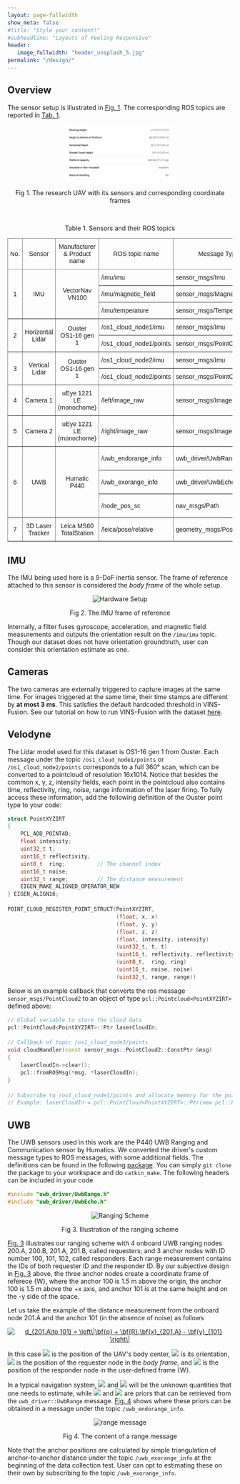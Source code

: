 ```yaml
---
layout: page-fullwidth
show_meta: false
#title: "Style your content!"
#subheadline: "Layouts of Feeling Responsive"
header:
   image_fullwidth: "header_unsplash_5.jpg"
permalink: "/design/"
---
```

## Overview

The sensor setup is illustrated in [Fig. 1](#fig-harware). The corresponding ROS topics are reported in [Tab. 1](#tab-sensor-and-topic).

<a name="fig-hardware"></a>
<p align="center">
    <img src="./images/hardware.jpg" alt="Hardware Setup" width="50%"/>
</p>
<p style="text-align: center;">Fig 1. The research UAV with its sensors and corresponding coordinate frames </p>

<br>

<a name="tab-sensor-and-topic"></a>
<p style="text-align: center;">Table 1. Sensors and their ROS topics</p>
<style type="text/css">
.tg  {border-collapse:collapse;border-spacing:0;}
.tg td{border-color:black;border-style:solid;border-width:1px;font-family:Arial, sans-serif;font-size:14px;
  overflow:hidden;padding:10px 5px;word-break:normal;}
.tg th{border-color:black;border-style:solid;border-width:1px;font-family:Arial, sans-serif;font-size:14px;
  font-weight:normal;overflow:hidden;padding:10px 5px;word-break:normal;}
.tg .tg-c3ow{border-color:inherit;text-align:center;vertical-align:middle}
.tg .tg-0pky{border-color:inherit;text-align:left;vertical-align:middle}
</style>
<table class="tg">
<thead>
  <tr>
    <th class="tg-c3ow">No.</th>
    <th class="tg-c3ow">Sensor</th>
    <th class="tg-c3ow">Manufacturer<br>&amp; Product name</th>
    <th class="tg-c3ow">ROS topic name</th>
    <th class="tg-c3ow">Message Type</th>
    <th class="tg-c3ow">Nominal Rate</th>
  </tr>
</thead>
<tbody>
  <tr>
    <td class="tg-c3ow" rowspan="3">1</td>
    <td class="tg-c3ow" rowspan="3">IMU</td>
    <td class="tg-c3ow" rowspan="3">VectorNav<br>VN100</td>
    <td class="tg-0pky">/imu/imu</td>
    <td class="tg-0pky">sensor_msgs/Imu</td>
    <td class="tg-c3ow">385 Hz</td>
  </tr>
  <tr>
    <td class="tg-0pky">/imu/magnetic_field</td>
    <td class="tg-0pky">sensor_msgs/MagneticField</td>
    <td class="tg-c3ow">385 Hz</td>
  </tr>
  <tr>
    <td class="tg-0pky">/imu/temperature</td>
    <td class="tg-0pky">sensor_msgs/Temperature</td>
    <td class="tg-c3ow">385 Hz</td>
  </tr>
  <tr>
    <td class="tg-c3ow" rowspan="2">2</td>
    <td class="tg-c3ow" rowspan="2">Horizontal Lidar</td>
    <td class="tg-c3ow" rowspan="2">Ouster<br>OS1-16 gen 1</td>
    <td class="tg-0pky">/os1_cloud_node1/imu</td>
    <td class="tg-0pky">sensor_msgs/Imu</td>
    <td class="tg-c3ow">100 Hz</td>
  </tr>
  <tr>
    <td class="tg-0pky">/os1_cloud_node1/points</td>
    <td class="tg-0pky">sensor_msgs/PointCloud2</td>
    <td class="tg-c3ow">10 Hz</td>
  </tr>
  <tr>
    <td class="tg-c3ow" rowspan="2">3</td>
    <td class="tg-c3ow" rowspan="2">Vertical Lidar</td>
    <td class="tg-c3ow" rowspan="2">Ouster<br>OS1-16 gen 1</td>
    <td class="tg-0pky">/os1_cloud_node2/imu</td>
    <td class="tg-0pky">sensor_msgs/Imu</td>
    <td class="tg-c3ow">100 Hz</td>
  </tr>
  <tr>
    <td class="tg-0pky">/os1_cloud_node2/points</td>
    <td class="tg-0pky">sensor_msgs/PointCloud2</td>
    <td class="tg-c3ow">10 Hz</td>
  </tr>
  <tr>
    <td class="tg-c3ow">4</td>
    <td class="tg-c3ow">Camera 1</td>
    <td class="tg-c3ow">uEye 1221 LE<br>(monochome)</td>
    <td class="tg-0pky">/left/image_raw</td>
    <td class="tg-0pky">sensor_msgs/Image</td>
    <td class="tg-c3ow">10 Hz</td>
  </tr>
  <tr>
    <td class="tg-c3ow">5</td>
    <td class="tg-c3ow">Camera 2</td>
    <td class="tg-c3ow">uEye 1221 LE<br>(monochome)</td>
    <td class="tg-0pky">/right/image_raw</td>
    <td class="tg-0pky">sensor_msgs/Image</td>
    <td class="tg-c3ow">10 Hz</td>
  </tr>
  <tr>
    <td class="tg-c3ow" rowspan="3">6</td>
    <td class="tg-c3ow" rowspan="3">UWB</td>
    <td class="tg-c3ow" rowspan="3">Humatic P440</td>
    <td class="tg-0pky">/uwb_endorange_info</td>
    <td class="tg-0pky">uwb_driver/UwbRange</td>
    <td class="tg-c3ow">68.571 Hz</td>
  </tr>
  <tr>
    <td class="tg-0pky">/uwb_exorange_info</td>
    <td class="tg-0pky">uwb_driver/UwbEcho</td>
    <td class="tg-c3ow">5.714 Hz</td>
  </tr>
  <tr>
    <td class="tg-0pky">/node_pos_sc</td>
    <td class="tg-0pky">nav_msgs/Path</td>
    <td class="tg-c3ow">5.714 Hz</td>
  </tr>
  <tr>
    <td class="tg-c3ow">7</td>
    <td class="tg-c3ow">3D Laser Tracker</td>
    <td class="tg-c3ow">Leica MS60<br>TotalStation</td>
    <td class="tg-0pky">/leica/pose/relative</td>
    <td class="tg-0pky">geometry_msgs/PoseStamped</td>
    <td class="tg-c3ow">20 Hz</td>
  </tr>
</tbody>
</table>

## IMU

The IMU being used here is a 9-DoF inertia sensor. The frame of reference attached to this sensor is considered the _body frame_ of the whole setup.

<p align="center">
    <img src="./images/vn100.jpg" alt="Hardware Setup" width="30%"/>
</p>
<p style="text-align: center;">Fig 2. The IMU frame of reference </p> <a name="fig-hardware"></a>

Internally, a filter fuses gyroscope, acceleration, and magnetic field measurements and outputs the orientation result on the `/imu/imu` topic. Though our dataset does not have orientation groundtruth, user can consider this orientation estimate as one.

## Cameras
The two cameras are externally triggered to capture images at the same time. For images triggered at the same time, their time stamps are different by **at most 3 ms**. This satisfies the default hardcoded threshold in VINS-Fusion. See our tutorial on how to run VINS-Fusion with the dataset [here]().

## Velodyne

The Lidar model used for this dataset is OS1-16 gen 1 from Ouster. Each message under the topic `/os1_cloud_node1/points` or `/os1_cloud_node2/points` corresponds to a full 360&deg; scan, which can be converted to a pointcloud of resolution 16x1014. Notice that besides the common x, y, z, intensity fields, each point in the pointcloud also contains time, reflectivity, ring, noise, range information of the laser firing.
To fully access these information, add the following definition of the Ouster point type to your code:

```cpp
struct PointXYZIRT
{
    PCL_ADD_POINT4D;
    float intensity;
    uint32_t t;
    uint16_t reflectivity;
    uint8_t  ring;          // The channel index
    uint16_t noise;
    uint32_t range;         // The distance measurement
    EIGEN_MAKE_ALIGNED_OPERATOR_NEW
} EIGEN_ALIGN16;

POINT_CLOUD_REGISTER_POINT_STRUCT(PointXYZIRT,
                                  (float, x, x)
                                  (float, y, y)
                                  (float, z, z)
                                  (float, intensity, intensity)
                                  (uint32_t, t, t)
                                  (uint16_t, reflectivity, reflectivity)
                                  (uint8_t,  ring, ring)
                                  (uint16_t, noise, noise)
                                  (uint32_t, range, range))
```

Below is an example callback that converts the ros message `sensor_msgs/PointCloud2` to an object of type `pcl::Pointcloud<PointXYZIRT>` defined above:

```cpp
// Global variable to store the cloud data
pcl::PointCloud<PointXYZIRT>::Ptr laserCloudIn;

// Callback of topic /os1_cloud_node1/points
void cloudHandler(const sensor_msgs::PointCloud2::ConstPtr &msg)
{
    laserCloudIn->clear();
    pcl::fromROSMsg(*msg, *laserCloudIn);
}

// Subscribe to /os1_cloud_node1/points and allocate memory for the pointcloud somewhere in the main function
// Example: laserCloudIn = pcl::PointCloud<PointXYZIRT>::Ptr(new pcl::PointCloud<PointXYZIRT>());
```

## UWB

The UWB sensors used in this work are the P440 UWB Ranging and Communication sensor by Humatics.
We converted the driver's custom message types to ROS messages, with some additional fields. The definitions can be found in the following [package](https://github.com/ntu-aris/uwb_driver). You can simply `git clone` the package to your workspace and do `catkin_make`. The following headers can be included in your code

```cpp
#include "uwb_driver/UwbRange.h"
#include "uwb_driver/UwbEcho.h"
```

<p align="center">
    <img src="./images/ranging_scheme.jpg" alt="Ranging Scheme" width="60%"/>
</p>
<p style="text-align: center;">Fig 3. Illustration of the ranging scheme </p> <a name="fig-ranging"></a>

[Fig. 3](#fig-harware) illustrates our ranging scheme with 4 onboard UWB ranging nodes 200.A, 200.B, 201.A, 201.B, called requesters; and 3 anchor nodes with ID number 100, 101, 102, called responders. Each range measurement contains the IDs of both requester ID and the responder ID. By our subjective design in [Fig. 3](#fig-ranging) above, the three anchor nodes create a coordinate frame of referece {W}, where the anchor 100 is 1.5 m above the origin, the anchor 100 is 1.5 m above the +x axis, and anchor 101 is at the same height and on the -y side of the space.

Let us take the example of the distance measurement from the onboard node 201.A and the anchor 101 (in the absence of noise) as follows
<p align="center">
<a href="https://www.codecogs.com/eqnedit.php?latex=d_{201.A\to&space;101}&space;=&space;\left\|\bf{p}&space;&plus;&space;\bf{R}.\bf{x}_{201.A}&space;-&space;\bf{y}_{101}&space;\right\|" target="_blank"><img src="https://latex.codecogs.com/png.latex?d_{201.A\to&space;101}&space;=&space;\left\|\bf{p}&space;&plus;&space;\bf{R}.\bf{p}_{201.A}&space;-&space;\bf{p}_{101}&space;\right\|" title="d_{201.A\to 101} = \left\|\bf{p} + \bf{R}.\bf{x}_{201.A} - \bf{y}_{101} \right\|" /></a>
</p>

In this case <img src="https://latex.codecogs.com/png.latex?\bf{p}"/> is the position of the UAV's body center, <img src="https://latex.codecogs.com/png.latex?\bf{R}"/> is its orientation, <img src="https://latex.codecogs.com/png.latex?\bf{p}_{201.A}"/> is the position of the requester node in the _body frame_, and <img src="https://latex.codecogs.com/png.latex?\bf{p}_{101}"/> is the position of the responder node in the user-defined frame {W}.

In a typical navigation system, <img src="https://latex.codecogs.com/png.latex?\bf{p}"/> and <img src="https://latex.codecogs.com/png.latex?\bf{R}"/> will be the unknown quantities that one needs to estimate, while <img src="https://latex.codecogs.com/png.latex?\bf{p}_{201.A}"/> and <img src="https://latex.codecogs.com/png.latex?\bf{p}_{101}"/> are priors that can be retrieved from the `uwb_driver::UwbRange` message. [Fig. 4](#fig-range-msg) shows where these priors can be obtained in a message under the topic `/uwb_endorange_info`.

<p align="center">
    <img src="./images/uwb_range_msg.jpg" alt="range message" width="25%"/>
</p>
<p style="text-align: center;">Fig 4. The content of a range message </p> <a name="fig-range-msg"></a>

Note that the anchor positions are calculated by simple triangulation of anchor-to-anchor distance under the topic `/uwb_exorange_info` at the beginning of the data collection test. User can opt to estimating these on their own by subscribing to the topic `/uwb_exorange_info`.
